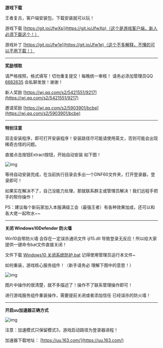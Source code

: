 **游戏下载**

王者复古，客户端安装包，下载安装就可以玩！

游戏下载 [https://git.io/JfwXp](https://git.io/JfwXp)（这个是游戏客户端，新人必须下载这个！）

游戏补丁 [https://git.io/Jfw1e](https://git.io/Jfw1e)（这个不多解释，不懂的可以不用下载！）

------

**奖励领取**

请严格按照，格式填写！切勿重复提交！每晚统一审核！ 请务必添加管理员QQ [6682635](http://wpa.qq.com/msgrd?v=3&uin=6682635) 会私聊发放！谢谢！

新人奖励 [https://wj.qq.com/s2/5421551/9217](https://wj.qq.com/s2/5421551/9217)

邀请奖励 [https://wj.qq.com/s2/5903901/bcbe](https://wj.qq.com/s2/5903901/bcbe)

------

**特别注意**

双击安装程序，即可打开安装程序！安装路径尽可能请使用英文，否则可能会出现稀奇古怪的问题。

直接点击按钮Extract按钮，开始自动安装 如下图！

![img](https://ae01.alicdn.com/kf/H3fbb92d3786848d5b4caf90b462e4a43b.gif)  

等待自动安装完成，在当前执行目录会多出一个DNF60文件夹，打开登录器，登录即可！

如果实在解决不了，自己没能力处理，那就联系群主或管理员解决！我们远程手把手的帮你操作！

PS：建议每个新玩家加入本服满级工会（最强王者）有各种效果加成，还可以和各大佬一起吹水~~

------

**关闭 Windows10Defender 防火墙**

Win10自带防火墙 会存在一定误杀通讯文件 ijl15.dll 导致登录无反应！所以给大家提供一键命令bat文件直接关闭！

文件下载 [Windows10 关闭系统防护.bat](https://git.io/JfwP2) 记得使用管理员运行本文件~

如何重装，游戏核心服务组件！（新手请务必 理解下图中的意思！）

![img](https://ae01.alicdn.com/kf/H547bafab3d5b481abf2e5a317d474123V.gif)  

图片中操作的很清楚，就不多描述了！操作不了联系管理操作即可！

进行游戏服务组件重装操作，需要提前关闭或者添加信任 已经误杀的防火墙！

------

**开启uu加速器正确方式**

![img](https://ae01.alicdn.com/kf/H4f722ac359a74314a8b120d79a85cf23m.gif) 

注意：加速模式只保留模式3，游戏启动路径为登录器进程！

加速器下载地址： [https://uu.163.com/](https://uu.163.com/)
